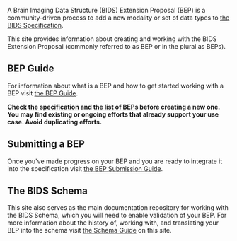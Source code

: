 A Brain Imaging Data Structure (BIDS) Extension Proposal (BEP) is
  a community-driven process to add a new modality or set of data types to
  [the BIDS Specification][specification].

This site provides information about creating and working with the BIDS Extension Proposal (commonly referred to as BEP or in the plural as BEPs).

## BEP Guide

For information about what is a BEP and how to get started working with a BEP visit [the BEP Guide](./general_guidelines.md).

**Check [the specification][specification] and [the list of BEPs](https://bids.neuroimaging.io/get_involved.html#extending-the-bids-specification)
  before creating a new one. You may find existing or ongoing efforts
  that already support your use case.
  Avoid duplicating efforts.**

## Submitting a BEP

Once you've made progress on your BEP and you are ready to integrate it into the
  specification visit [the BEP Submission Guide](submission.md).

## The BIDS Schema

This site also serves as the main documentation repository for working with the BIDS Schema,
  which you will need to enable validation of your BEP.
  For more information about the history of, working with, and
  translating your BEP into the schema visit [the Schema Guide](../standards/schema/index.md) on this site.

[specification]: https://bids-specification.readthedocs.io
